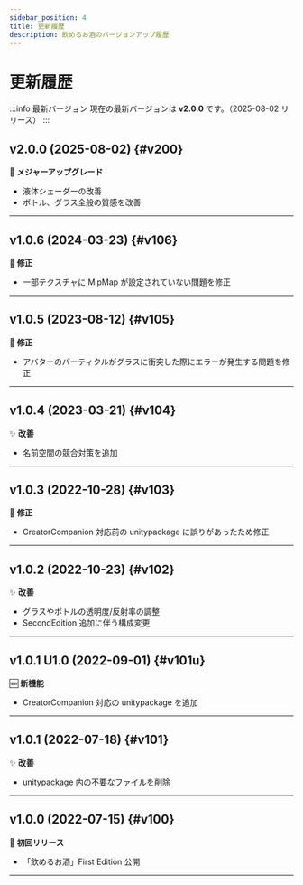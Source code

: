 ```yaml
---
sidebar_position: 4
title: 更新履歴
description: 飲めるお酒のバージョンアップ履歴
---
```


# 更新履歴

:::info 最新バージョン
現在の最新バージョンは **v2.0.0** です。（2025-08-02 リリース）
:::

## v2.0.0 (2025-08-02) {#v200}

🚀 **メジャーアップグレード**

- 液体シェーダーの改善
- ボトル、グラス全般の質感を改善

---

## v1.0.6 (2024-03-23) {#v106}

🔧 **修正**

- 一部テクスチャに MipMap が設定されていない問題を修正

---

## v1.0.5 (2023-08-12) {#v105}

🔧 **修正**

- アバターのパーティクルがグラスに衝突した際にエラーが発生する問題を修正

---

## v1.0.4 (2023-03-21) {#v104}

✨ **改善**

- 名前空間の競合対策を追加

---

## v1.0.3 (2022-10-28) {#v103}

🔧 **修正**

- CreatorCompanion 対応前の unitypackage に誤りがあったため修正

---

## v1.0.2 (2022-10-23) {#v102}

✨ **改善**

- グラスやボトルの透明度/反射率の調整
- SecondEdition 追加に伴う構成変更

---

## v1.0.1 U1.0 (2022-09-01) {#v101u}

🆕 **新機能**

- CreatorCompanion 対応の unitypackage を追加

---

## v1.0.1 (2022-07-18) {#v101}

✨ **改善**

- unitypackage 内の不要なファイルを削除

---

## v1.0.0 (2022-07-15) {#v100}

🎉 **初回リリース**

- 「飲めるお酒」First Edition 公開

---
